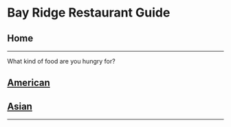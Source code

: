 # Bay Ridge Restaurant Guide
## Home
---
What kind of food are you hungry for?
## [American](american/american.md)
## [Asian](asian/asian/md) 
---
